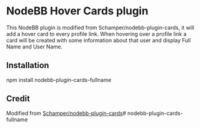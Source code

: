 # NodeBB Hover Cards plugin

This NodeBB plugin is modified from Schamper/nodebb-plugin-cards, it will add a hover card to every profile link. When hovering over a profile link a card will be created with some information about that user and display Full Name and User Name.

## Installation

npm install nodebb-plugin-cards-fullname


## Credit

Modified from [Schamper/nodebb-plugin-cards](https://github.com/Schamper/nodebb-plugin-cards)# nodebb-plugin-cards-fullname
